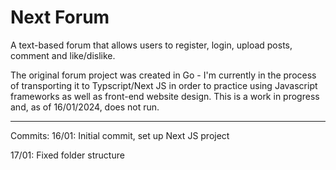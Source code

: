# Next Forum
A text-based forum that allows users to register, login, upload posts, comment and like/dislike.

The original forum project was created in Go - I'm currently in the process of transporting it to Typscript/Next JS in order to practice using Javascript frameworks as well as front-end website design. This is a work in progress and, as of 16/01/2024, does not run.

----
Commits:
16/01: Initial commit, set up Next JS project

17/01: Fixed folder structure

